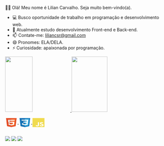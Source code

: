 👋🏾 Olá! Meu nome é Lilian Carvalho. Seja muito bem-vindo(a).
- 💻 Busco oportunidade de trabalho em programação e desenvolvimento web.
- 🌱  Atualmente estudo desenvolvimento Front-end e Back-end.
- 📫  Contate-me: liliancsr@gmail.com
- 😄 Pronomes: ELA/DELA.
- ⚡ Curiosidade: apaixonada por  programação.

<div>
  <a href="https://github.com/Lilian-Carvalho25">
<img height="180em" width="42%" src="https://github-readme-stats.vercel.app/api?username=lilian-carvalho25&show_icons=true&theme=radical" />
<img height="180em" width="48%" src="https://github-readme-stats.vercel.app/api/top-langs/?username=lilian-carvalho25&hide_progress=true&theme=radical" />

 <div style="display: inline_block"><br>
    <img align="center" alt="Alan-HTML" height="30" width="40" src="https://raw.githubusercontent.com/devicons/devicon/master/icons/html5/html5-original.svg">
    <img align="center" alt="Alan-CSS" height="30" width="40" src="https://raw.githubusercontent.com/devicons/devicon/master/icons/css3/css3-original.svg">
    <img align="center" alt="Alan-Js" height="30" width="40" src="https://raw.githubusercontent.com/devicons/devicon/master/icons/javascript/javascript-plain.svg">
 </div>
 
 ##
 
 <div>
 <a href="https://www.linkedin.com/in/lilian-carvalho-7581a8265/" target="_blank"><img src="https://img.shields.io/badge/-LinkedIn-%230077B5?style=for-the-badge&logo=linkedin&logoColor=white" target="_blank"></a>
<a href="https://discord.com/channels/@me" target="_blank"></a>
  <a href = "mailto:contatohenrique2005@gmail.com"><img src="https://img.shields.io/badge/-Gmail-%23333?style=for-the-badge&logo=gmail&logoColor=white" alvo ="_blank"></a>
  <a href="https://https://www.instagram.com/lilian_csr333/" target="_blank"><img src="https://img.shields.io/badge/-Instagram-%23E4405F?style=for-the- badge&logo=instagram&logoColor=white" target="_blank"></a>
 
</div>
